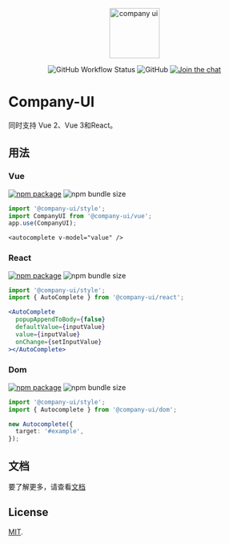 <p align="center">
  <a href="https://company-ui.github.io/company-ui/" target="_blank" rel="noopener noreferrer">
    <img height="100" src="https://company-ui.github.io/company-ui/full-logo.png" alt="company ui">
  </a>
</p>
<p align="center">
  <img alt="GitHub Workflow Status" src="https://img.shields.io/github/actions/workflow/status/company-ui/company-ui/deploy.yml?branch=main">
  <img alt="GitHub" src="https://img.shields.io/github/license/company-ui/company-ui">
  <a href="https://discord.gg/89xaVqpV"><img src="https://img.shields.io/discord/1143015541175496777" alt="Join the chat"></a>
</p>

# Company-UI

同时支持 Vue 2、Vue 3和React。

## 用法

### Vue

<a href="https://npmjs.com/package/@company-ui/vue"><img src="https://badgen.net/npm/v/@company-ui/vue" alt="npm package"></a> <img alt="npm bundle size" src="https://img.shields.io/bundlephobia/minzip/@company-ui/vue">

```ts
import '@company-ui/style';
import CompanyUI from '@company-ui/vue';
app.use(CompanyUI);
```

```vue
<autocomplete v-model="value" />
```

### React

<a href="https://npmjs.com/package/@company-ui/react"><img src="https://badgen.net/npm/v/@company-ui/react" alt="npm package"></a> <img alt="npm bundle size" src="https://img.shields.io/bundlephobia/minzip/@company-ui/react">

```ts
import '@company-ui/style';
import { AutoComplete } from '@company-ui/react';
```

```jsx
<AutoComplete
  popupAppendToBody={false}
  defaultValue={inputValue}
  value={inputValue}
  onChange={setInputValue}
></AutoComplete>
```

### Dom

<a href="https://npmjs.com/package/@company-ui/dom"><img src="https://badgen.net/npm/v/@company-ui/dom" alt="npm package"></a> <img alt="npm bundle size" src="https://img.shields.io/bundlephobia/minzip/@company-ui/dom">

```ts
import '@company-ui/style';
import { Autocomplete } from '@company-ui/dom';

new Autocomplete({
  target: '#example',
});
```

## 文档

要了解更多，请查看[文档](https://company-ui.github.io/company-ui/)

## License

[MIT](LICENSE).
